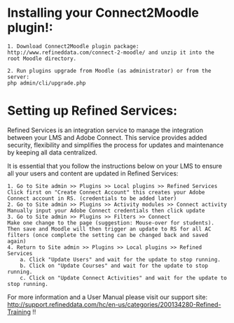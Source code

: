 Installing your Connect2Moodle plugin!:
======================================

    1. Download Connect2Moodle plugin package:
    http://www.refineddata.com/connect-2-moodle/ and unzip it into the root Moodle directory.

    2. Run plugins upgrade from Moodle (as administrator) or from the server:
    php admin/cli/upgrade.php

Setting up Refined Services:
============================

Refined Services is an integration service to manage the integration between your LMS and Adobe Connect.  This service provides added security, flexibility and simplifies the process for updates and maintenance by keeping all data centralized.

It is essential that you follow the instructions below on your LMS to ensure all your users and content are updated in Refined Services:

    1. Go to Site admin >> Plugins >> Local plugins >> Refined Services
    Click first on "Create Connect Account" this creates your Adobe Connect account in RS. (credentials to be added later)
    2. Go to Site admin >> Plugins >> Activity modules >> Connect activity
    Manually input your Adobe Connect credentials then click update
    3. Go to Site admin >> Plugins >> Filters >> Connect
    Make one change to the page (suggestion: Mouse-over for students).  Then save and Moodle will then trigger an update to RS for all AC filters (once complete the setting can be changed back and saved again)
    4. Return to Site admin >> Plugins >> Local plugins >> Refined Services
        a. Click "Update Users" and wait for the update to stop running.
        b. Click on "Update Courses" and wait for the update to stop running.
        c. Click on "Update Connect Activities" and wait for the update to stop running.

For more information and a User Manual please visit our support site:
http://support.refineddata.com/hc/en-us/categories/200134280-Refined-Training
!!

